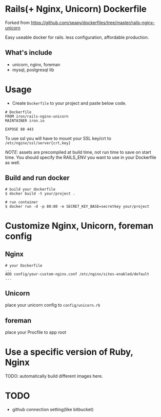 # Rails(+ Nginx, Unicorn) Dockerfile

Forked from https://github.com/seapy/dockerfiles/tree/master/rails-nginx-unicorn

Easy useable docker for rails. less configuration, affordable production.

## What's include

* unicorn, nginx, foreman
* mysql, postgresql lib

# Usage

* Create `Dockerfile` to your project and paste below code.

```
# Dockerfile
FROM iron/rails-nginx-unicorn
MAINTAINER iron.io

EXPOSE 80 443
```

To use ssl you will have to mount your SSL key/crt to `/etc/nginx/ssl/server{crt,key}`

*NOTE*: assets are precompiled at build time, not run time to save on start time. You should specify the RAILS_ENV you want to use in your Dockerfile as well.

## Build and run docker

```
# build your dockerfile
$ docker build -t your/project .

# run container
$ docker run -d -p 80:80 -e SECRET_KEY_BASE=secretkey your/project
```

# Customize Nginx, Unicorn, foreman config

## Nginx

```
# your Dockerfile
...
ADD config/your-custom-nginx.conf /etc/nginx/sites-enabled/default
...
```

## Unicorn

place your unicorn config to `config/unicorn.rb`

## foreman

place your Procfile to app root


# Use a specific version of Ruby, Nginx

TODO: automatically build different images here.

# TODO

* github connection setting(like bitbucket)
